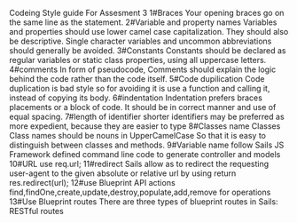 Codeing Style guide For Assesment 3
1#Braces
Your opening braces go on the same line as the statement.
2#Variable and property names
Variables and properties should use lower camel case capitalization. They should also be descriptive. Single character variables and uncommon abbreviations should generally be avoided.
3#Constants
Constants should be declared as regular variables or static class properties, using all uppercase letters.
4#comments
 In form of pseudocode, Comments should explain the logic behind the code rather than the code itself.
5#Code dupilication 
Code duplication is bad style so for avoiding it is use a function and calling it, instead of copying its body.
6#indentation 
Indentation prefers braces placements or a block of code. It should be in correct manner and use of equal spacing. 
7#length of identifier 
shorter identifiers may be preferred as more expedient, because they are easier to type
8#Classes name
Classes	Class names should be nouns in UpperCamelCase So that it is easy to distinguish between classes and methods.
9#Variable name 
follow Sails JS Framework defined command line code to generate controller and models
10#URL
use req.url;
11#redirect
Sails allow as to redirect  the requesting user-agent to the given absolute or relative url by using 
return res.redirect(url);
12#use Blueprint API actions
find,findOne,create,update,destroy,populate,add,remove for operations
13#Use Blueprint routes
There are three types of blueprint routes in Sails: RESTful routes
